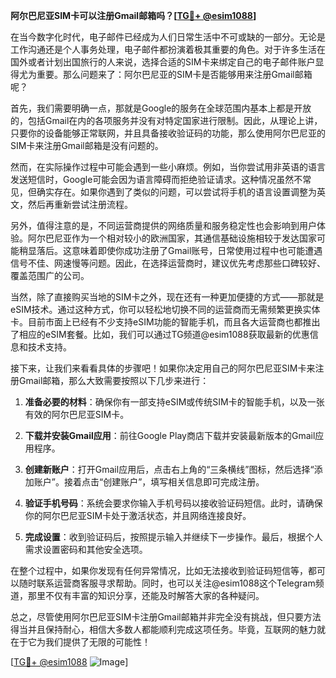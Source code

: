 **阿尔巴尼亚SIM卡可以注册Gmail邮箱吗？[[TG💪+ @esim1088](https://t.me/s/esim1088)]**

在当今数字化时代，电子邮件已经成为人们日常生活中不可或缺的一部分。无论是工作沟通还是个人事务处理，电子邮件都扮演着极其重要的角色。对于许多生活在国外或者计划出国旅行的人来说，选择合适的SIM卡来绑定自己的电子邮件账户显得尤为重要。那么问题来了：阿尔巴尼亚的SIM卡是否能够用来注册Gmail邮箱呢？

首先，我们需要明确一点，那就是Google的服务在全球范围内基本上都是开放的，包括Gmail在内的各项服务并没有对特定国家进行限制。因此，从理论上讲，只要你的设备能够正常联网，并且具备接收验证码的功能，那么使用阿尔巴尼亚的SIM卡来注册Gmail邮箱是没有问题的。

然而，在实际操作过程中可能会遇到一些小麻烦。例如，当你尝试用非英语的语言发送短信时，Google可能会因为语言障碍而拒绝验证请求。这种情况虽然不常见，但确实存在。如果你遇到了类似的问题，可以尝试将手机的语言设置调整为英文，然后再重新尝试注册流程。

另外，值得注意的是，不同运营商提供的网络质量和服务稳定性也会影响到用户体验。阿尔巴尼亚作为一个相对较小的欧洲国家，其通信基础设施相较于发达国家可能稍显落后。这意味着即使你成功注册了Gmail账号，日常使用过程中也可能遭遇信号不佳、网速慢等问题。因此，在选择运营商时，建议优先考虑那些口碑较好、覆盖范围广的公司。

当然，除了直接购买当地的SIM卡之外，现在还有一种更加便捷的方式——那就是eSIM技术。通过这种方式，你可以轻松地切换不同的运营商而无需频繁更换实体卡。目前市面上已经有不少支持eSIM功能的智能手机，而且各大运营商也都推出了相应的eSIM套餐。比如，我们可以通过TG频道@esim1088获取最新的优惠信息和技术支持。

接下来，让我们来看看具体的步骤吧！如果你决定用自己的阿尔巴尼亚SIM卡来注册Gmail邮箱，那么大致需要按照以下几步来进行：

1. **准备必要的材料**：确保你有一部支持eSIM或传统SIM卡的智能手机，以及一张有效的阿尔巴尼亚SIM卡。
   
2. **下载并安装Gmail应用**：前往Google Play商店下载并安装最新版本的Gmail应用程序。

3. **创建新账户**：打开Gmail应用后，点击右上角的“三条横线”图标，然后选择“添加账户”。接着点击“创建账户”，填写相关信息即可完成注册。

4. **验证手机号码**：系统会要求你输入手机号码以接收验证码短信。此时，请确保你的阿尔巴尼亚SIM卡处于激活状态，并且网络连接良好。

5. **完成设置**：收到验证码后，按照提示输入并继续下一步操作。最后，根据个人需求设置密码和其他安全选项。

在整个过程中，如果你发现有任何异常情况，比如无法接收到验证码短信等，都可以随时联系运营商客服寻求帮助。同时，也可以关注@esim1088这个Telegram频道，那里不仅有丰富的知识分享，还能及时解答大家的各种疑问。

总之，尽管使用阿尔巴尼亚SIM卡注册Gmail邮箱并非完全没有挑战，但只要方法得当并且保持耐心，相信大多数人都能顺利完成这项任务。毕竟，互联网的魅力就在于它为我们提供了无限的可能性！

[[TG💪+ @esim1088](https://t.me/s/esim1088) ![Image](https://i.postimg.cc/4NQfJmqS/Snipaste-2025-05-13-00-14-12.png)]